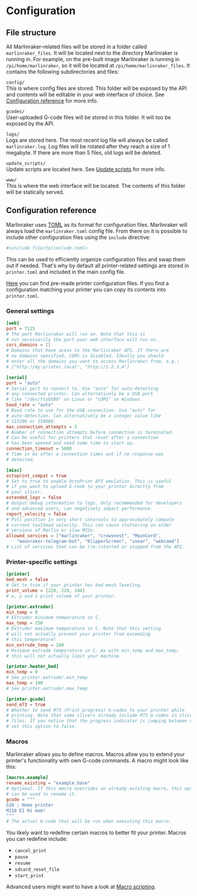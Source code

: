 # Configuration

## File structure

All Marlinraker-related files will be stored in a folder called ``marlinraker_files``.
It will be located next to the directory Marlinraker is running in. For example, on the
pre-built image Marlinraker is running in ``/pi/home/marlinraker``, so it will be located
at ``/pi/home/marlinraker_files``. It contains the following subdirectories and files:

``config/``<br>
This is where config files are stored. This folder will be exposed by the API and contents will
be editable in your web interface of choice. See [Configuration reference](#configuration-reference) for more info.

``gcodes/``<br>
User-uploaded G-code files will be stored in this folder. It will too be exposed by the API.

``logs/``<br>
Logs are stored here. The most recent log file will always be called ``marlinraker.log``.
Log files will be rotated after they reach a size of 1 megabyte. If there are more than
5 files, old logs will be deleted.

``update_scripts/``<br>
Update scripts are located here. See [Update scripts](advanced/update-manager.md) for more info.

``www/``<br>
This is where the web interface will be located. The contents of this folder will be
statically served.

## Configuration reference

Marlinraker uses [TOML](https://toml.io/) as its format for configuration files. Marlinraker 
will always load the `marlinraker.toml` config file. From there on it is possible to
include other configuration files using the `include` directive:

```toml
#<include file/to/include.toml>
```

This can be used to efficiently organize configuration files and swap them out if needed.
That's why by default all printer-related settings are stored in `printer.toml` and
included in the main config file.

[Here](https://github.com/pauhull/marlinraker/tree/master/config/printers) you can find 
pre-made printer configuration files. If you find a configuration matching your printer
you can copy its contents into `printer.toml`.

### General settings

```toml
[web]
port = 7125
# The port Marlinraker will run on. Note that this is
# not necessarily the port your web interface will run on.
cors_domains = []
# Domains that have acess to the Marlinraker API. If there are
# no domains specified, CORS is disabled. Ideally you should
# enter all the domains you want to access Marlinraker from, e.g.:
# ["http://my-printer.local", "http://1.2.3.4"]

[serial]
port = "auto"
# Serial port to connect to. Use "auto" for auto-detecting
# any connected printer. Can alternatively be a USB port
# like "/dev/ttyUSB0" on Linux or "COM1" on Windows.
baud_rate = "auto"
# Baud rate to use for the USB connection. Use "auto" for
# auto-detection. Can alternatively be a integer value like
# 115200 or 250000.
max_connection_attempts = 5
# Number of connection attempts before connection is terminated.
# Can be useful for printers that reset after a connection
# has been opened and need some time to start up.
connection_timeout = 5000
# Time in ms after a connection times out if no response was
# detected.

[misc]
octoprint_compat = true
# Set to true to enable OctoPrint API emulation. This is useful
# if you want to upload G-code to your printer directly from
# your slicer.
extended_logs = false
# Output debug information to logs. Only recommended for developers
# and advanced users, can negatively impact performance.
report_velocity = false
# Poll position in very short intervals to approximately compute
# current toolhead velocity. This can cause stuttering on older
# versions of Marlin or slow MCUs.
allowed_services = ["marlinraker", "crowsnest", "MoonCord",
    "moonraker-telegram-bot", "KlipperScreen", "sonar", "webcamd"]
# List of services that can be (re-)started or stopped from the API.
```

### Printer-specific settings
```toml
[printer]
bed_mesh = false
# Set to true if your printer has bed mesh leveling.
print_volume = [220, 220, 240]
# x, y and z print volume of your printer.

[printer.extruder]
min_temp = 0
# Extruder minimum temperature in C.
max_temp = 250
# Extruder maximum temperature in C. Note that this setting
# will not actually prevent your printer from exceeding
# this temperature!
min_extrude_temp = 180
# Minimum extrude temperature in C. As with min_temp and max_temp,
# this will not actually limit your machine.

[printer.heater_bed]
min_temp = 0
# See printer.extruder.min_temp
max_temp = 100
# See printer.extruder.max_temp

[printer.gcode]
send_m73 = true
# Whether to send M73 (Print progress) G-codes to your printer while
# printing. Note that some slicers already include M73 G-codes in sliced
# files. If you notice that the progress indicator is jumping between values,
# set this option to false.
```

### Macros

Marlinraker allows you to define macros. Macros allow you to extend your
printer's functionality with own G-code commands. A macro might look like
this:

```toml
[macros.example]
rename_existing = "example_base"
# Optional. If this macro overrides an already existing macro, this option
# can be used to rename it.
gcode = """
G28 ; Home printer
M118 E1 Hi mom!
"""
# The actual G-code that will be run when executing this macro. 
```

You likely want to redefine certain macros to better fit your printer. Macros
you can redefine include:

- `cancel_print`
- `pause`
- `resume`
- `sdcard_reset_file`
- `start_print`

Advanced users might want to have a look at [Macro scripting](advanced/macro-scripting.md).
